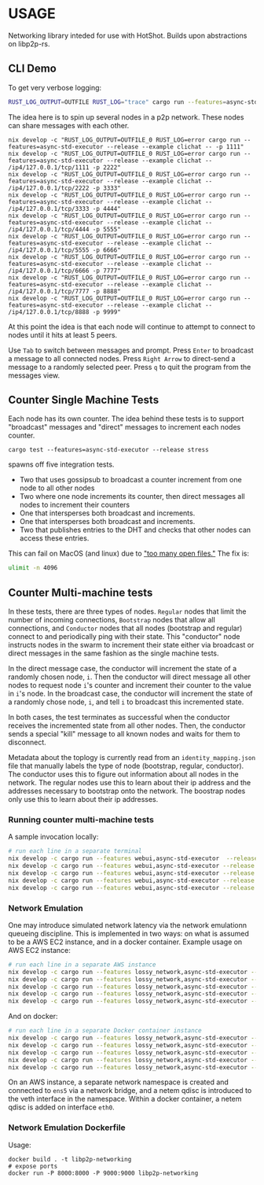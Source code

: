 # USAGE

Networking library inteded for use with HotShot. Builds upon abstractions on libp2p-rs.

## CLI Demo

To get very verbose logging:

```bash
RUST_LOG_OUTPUT=OUTFILE RUST_LOG="trace" cargo run --features=async-std-executor --release
```

The idea here is to spin up several nodes in a p2p network. These nodes can share messages with each other.

```
nix develop -c "RUST_LOG_OUTPUT=OUTFILE_0 RUST_LOG=error cargo run --features=async-std-executor --release --example clichat -- -p 1111"
nix develop -c "RUST_LOG_OUTPUT=OUTFILE_0 RUST_LOG=error cargo run --features=async-std-executor --release --example clichat -- /ip4/127.0.0.1/tcp/1111 -p 2222"
nix develop -c "RUST_LOG_OUTPUT=OUTFILE_0 RUST_LOG=error cargo run --features=async-std-executor --release --example clichat -- /ip4/127.0.0.1/tcp/2222 -p 3333"
nix develop -c "RUST_LOG_OUTPUT=OUTFILE_0 RUST_LOG=error cargo run --features=async-std-executor --release --example clichat -- /ip4/127.0.0.1/tcp/3333 -p 4444"
nix develop -c "RUST_LOG_OUTPUT=OUTFILE_0 RUST_LOG=error cargo run --features=async-std-executor --release --example clichat -- /ip4/127.0.0.1/tcp/4444 -p 5555"
nix develop -c "RUST_LOG_OUTPUT=OUTFILE_0 RUST_LOG=error cargo run --features=async-std-executor --release --example clichat -- /ip4/127.0.0.1/tcp/5555 -p 6666"
nix develop -c "RUST_LOG_OUTPUT=OUTFILE_0 RUST_LOG=error cargo run --features=async-std-executor --release --example clichat -- /ip4/127.0.0.1/tcp/6666 -p 7777"
nix develop -c "RUST_LOG_OUTPUT=OUTFILE_0 RUST_LOG=error cargo run --features=async-std-executor --release --example clichat -- /ip4/127.0.0.1/tcp/7777 -p 8888"
nix develop -c "RUST_LOG_OUTPUT=OUTFILE_0 RUST_LOG=error cargo run --features=async-std-executor --release --example clichat -- /ip4/127.0.0.1/tcp/8888 -p 9999"
```

At this point the idea is that each node will continue to attempt to connect to nodes
until it hits at least 5 peers.

Use `Tab` to switch between messages and prompt. Press `Enter` to broadcast a message to all connected nodes.
Press `Right Arrow` to direct-send a message to a randomly selected peer.
Press `q` to quit the program from the messages view.

## Counter Single Machine Tests

Each node has its own counter. The idea behind these tests is to support "broadcast" messages and "direct" messages to increment each nodes counter.

`cargo test --features=async-std-executor --release stress`

spawns off five integration tests.

- Two that uses gossipsub to broadcast a counter increment from one node to all other nodes
- Two where one node increments its counter, then direct messages all nodes to increment their counters
- One that intersperses both broadcast and increments.
- One that intersperses both broadcast and increments.
- Two that publishes entries to the DHT and checks that other nodes can access these entries.

This can fail on MacOS (and linux) due to ["too many open files."](https://github.com/EspressoSystems/hotshot-networking-demo/issues/18) The fix is:

```bash
ulimit -n 4096
```

## Counter Multi-machine tests

In these tests, there are three types of nodes. `Regular` nodes that limit the number of incoming connections, `Bootstrap` nodes that allow all connections, and `Conductor` nodes that all nodes (bootstrap and regular) connect to and periodically ping with their state. This "conductor" node instructs nodes in the swarm to increment their state either via broadcast or direct messages in the same fashion as the single machine tests.

In the direct message case, the conductor will increment the state of a randomly chosen node, `i`. Then the conductor will direct message all other nodes to request node `i`'s counter and increment their counter to the value in `i`'s node. In the broadcast case, the conductor will increment the state of a randomly chose node, `i`, and tell `i` to broadcast this incremented state.

In both cases, the test terminates as successful when the conductor receives the incremented state from all other nodes. Then, the conductor sends a special "kill" message to all known nodes and waits for them to disconnect.

Metadata about the toplogy is currently read from an `identity_mapping.json` file that manually labels the type of node (bootstrap, regular, conductor). The conductor uses this to figure out information about all nodes in the network. The regular nodes use this to learn about their ip address and the addresses necessary to bootstrap onto the network. The boostrap nodes only use this to learn about their ip addresses.

### Running counter multi-machine tests

A sample invocation locally:

```bash
# run each line in a separate terminal
nix develop -c cargo run --features webui,async-std-executor  --release --example counter -- --bound_addr 127.0.0.1:9000 --node_type Bootstrap --num_nodes 5 --bootstrap 127.0.0.1:9000 --webui 127.0.0.1:8000
nix develop -c cargo run --features webui,async-std-executor --release --example counter -- --bound_addr 127.0.0.1:9001 --node_type Regular --num_nodes 5 --bootstrap 127.0.0.1:9000 --webui 127.0.0.1:8001
nix develop -c cargo run --features webui,async-std-executor --release --example counter -- --bound_addr 127.0.0.1:9002 --node_type Regular --num_nodes 5 --bootstrap 127.0.0.1:9000 --webui 127.0.0.1:8002
nix develop -c cargo run --features webui,async-std-executor --release --example counter -- --bound_addr 127.0.0.1:9003 --node_type Regular --num_nodes 5 --bootstrap 127.0.0.1:9000 --webui 127.0.0.1:8003
nix develop -c cargo run --features webui,async-std-executor --release --example counter -- --bound_addr 127.0.0.1:9004 --node_type Conductor --num_nodes 5 --bootstrap 127.0.0.1:9000 --webui 127.0.0.1:8004
```

### Network Emulation
One may introduce simulated network latency via the network emulationn queueing discipline. This is implemented in two ways: on what is assumed to be a AWS EC2 instance, and in a docker container. Example usage on AWS EC2 instance:

```bash
# run each line in a separate AWS instance
nix develop -c cargo run --features lossy_network,async-std-executor --release --example counter -- --bound_addr 127.0.0.1:9000 --node_type Bootstrap --num_nodes 5 --bootstrap 127.0.0.1:9000 --env Metal
nix develop -c cargo run --features lossy_network,async-std-executor --release --example counter -- --bound_addr 127.0.0.1:9001 --node_type Regular --num_nodes 5 --bootstrap 127.0.0.1:9000 --env Metal
nix develop -c cargo run --features lossy_network,async-std-executor --release --example counter -- --bound_addr 127.0.0.1:9002 --node_type Regular --num_nodes 5 --bootstrap 127.0.0.1:9000 --env Metal
nix develop -c cargo run --features lossy_network,async-std-executor --release --example counter -- --bound_addr 127.0.0.1:9003 --node_type Regular --num_nodes 5 --bootstrap 127.0.0.1:9000 --env Metal
nix develop -c cargo run --features lossy_network,async-std-executor --release --example counter -- --bound_addr 127.0.0.1:9004 --node_type Conductor --num_nodes 5 --bootstrap 127.0.0.1:9000 --env Metal
```

And on docker:

```bash
# run each line in a separate Docker container instance
nix develop -c cargo run --features lossy_network,async-std-executor --release --example counter -- --bound_addr 127.0.0.1:9000 --node_type Bootstrap --num_nodes 5 --bootstrap 127.0.0.1:9000 --env Docker
nix develop -c cargo run --features lossy_network,async-std-executor --release --example counter -- --bound_addr 127.0.0.1:9001 --node_type Regular --num_nodes 5 --bootstrap 127.0.0.1:9000 --env Docker
nix develop -c cargo run --features lossy_network,async-std-executor --release --example counter -- --bound_addr 127.0.0.1:9002 --node_type Regular --num_nodes 5 --bootstrap 127.0.0.1:9000 --env Docker
nix develop -c cargo run --features lossy_network,async-std-executor --release --example counter -- --bound_addr 127.0.0.1:9003 --node_type Regular --num_nodes 5 --bootstrap 127.0.0.1:9000 --env Docker
nix develop -c cargo run --features lossy_network,async-std-executor --release --example counter -- --bound_addr 127.0.0.1:9004 --node_type Conductor --num_nodes 5 --bootstrap 127.0.0.1:9000 --env Docker
```

On an AWS instance, a separate network namespace is created and connected to `ens5` via a network bridge, and a netem qdisc is introduced to the veth interface in the namespace. Within a docker container, a netem qdisc is added on interface `eth0`.

### Network Emulation Dockerfile

Usage:

```
docker build . -t libp2p-networking
# expose ports
docker run -P 8000:8000 -P 9000:9000 libp2p-networking
```

